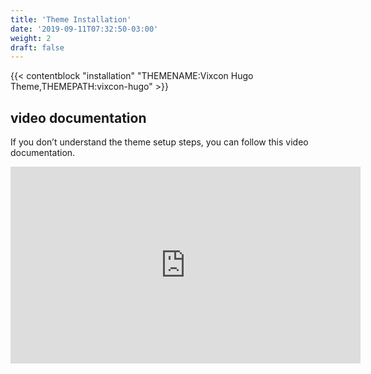 ```yaml
---
title: 'Theme Installation'
date: '2019-09-11T07:32:50-03:00'
weight: 2
draft: false
---
```


{{< contentblock "installation" "THEMENAME:Vixcon Hugo Theme,THEMEPATH:vixcon-hugo" >}}

video documentation
-------------------

If you don’t understand the theme setup steps, you can follow this video documentation.

<iframe allow="accelerometer; autoplay; encrypted-media; gyroscope; picture-in-picture" allowfullscreen="" frameborder="0" height="315" src="https://www.youtube.com/embed/jrkvirglgaQ" width="560"></iframe>
